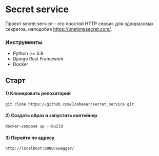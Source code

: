 # Secret service 

Проект secret service - это простой HTTP сервис для одноразовых секретов, наподобие https://onetimesecret.com/.

### Инструменты

- Python >= 3.9
- Django Rest Framework
- Docker

## Старт
#### 1) Клонировать репозиторий 

    git clone https://github.com/Icebeear/secret_service.git


#### 2) Создать образ и запустить контейнер

    docker-compose up --build

#### 3) Перейти по адресу

    http://localhost:8000/swagger/